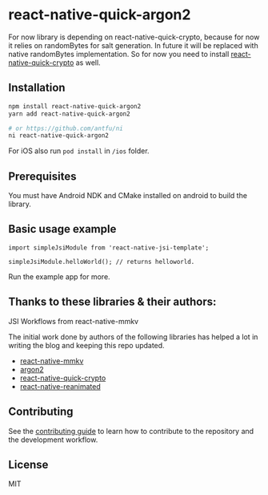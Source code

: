 # react-native-quick-argon2

For now library is depending on react-native-quick-crypto, because for now it relies on randomBytes for salt generation. In future it will be replaced with native randomBytes implementation.
So for now you need to install [react-native-quick-crypto](https://github.com/margelo/react-native-quick-crypto) as well.

## Installation

```sh
npm install react-native-quick-argon2
yarn add react-native-quick-argon2

# or https://github.com/antfu/ni
ni react-native-quick-argon2
```

For iOS also run `pod install` in `/ios` folder.

## Prerequisites

You must have Android NDK and CMake installed on android to build the library.

## Basic usage example

```tsx
import simpleJsiModule from 'react-native-jsi-template';

simpleJsiModule.helloWorld(); // returns helloworld.
```

Run the example app for more.

## Thanks to these libraries & their authors:

JSI Workflows from react-native-mmkv

The initial work done by authors of the following libraries has helped a lot in writing the blog and keeping this repo updated.

- [react-native-mmkv](https://github.com/mrousavy/react-native-mmkv/)
- [argon2](https://github.com/ranisalt/node-argon2)
- [react-native-quick-crypto](https://github.com/margelo/react-native-quick-crypto)
- [react-native-reanimated](https://github.com/software-mansion/react-native-reanimated/)

## Contributing

See the [contributing guide](CONTRIBUTING.md) to learn how to contribute to the repository and the development workflow.

## License

MIT
